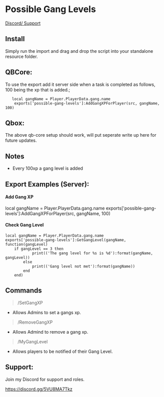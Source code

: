 # Possible Gang Levels

[Discord/ Support](https://discord.gg/Gnb2S7uAdG)

## Install

Simply run the import and drag and drop the script into your standalone resource folder.

## QBCore:

To use the export add it server side when a task is completed as follows, 100 being the xp that is added.;

```
   local gangName = Player.PlayerData.gang.name
    exports['possible-gang-levels']:AddGangXPForPlayer(src, gangName, 100)
```

## Qbox:

The above qb-core setup should work, will put seperate write up here for future updates.

## Notes

- Every 100xp a gang level is added

## Export Examples (Server):

#### Add Gang XP
local gangName = Player.PlayerData.gang.name
exports['possible-gang-levels']:AddGangXPForPlayer(src, gangName, 100)

#### Check Gang Level
```
local gangName = Player.PlayerData.gang.name
exports['possible-gang-levels']:GetGangLevel(gangName, function(gangLevel)
    if gangLevel == 3 then
            print(('The gang level for %s is %d'):format(gangName, gangLevel))
        else
            print(('Gang level not met'):format(gangName))
        end
    end)
```

## Commands

> /SetGangXP 
- Allows Admins to set a gangs xp.
> /RemoveGangXP
- Allows Admind to remove a gang xp.
> /MyGangLevel 
- Allows players to be notified of their Gang Level.

## Support:

Join my Discord for support and roles.

https://discord.gg/5VU8MA7Tkz